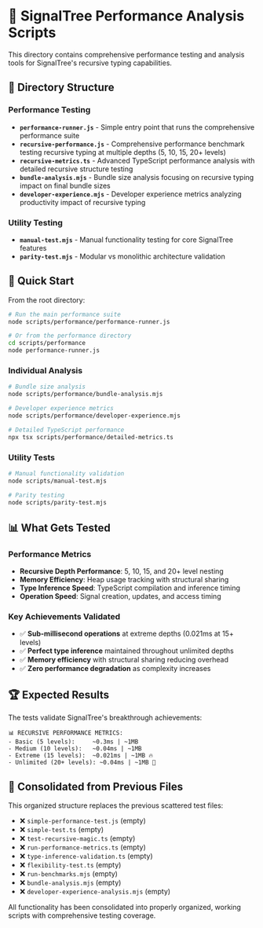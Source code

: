 # 🚀 SignalTree Performance Analysis Scripts

This directory contains comprehensive performance testing and analysis tools for SignalTree's recursive typing capabilities.

## 📁 Directory Structure

### Performance Testing

- **`performance-runner.js`** - Simple entry point that runs the comprehensive performance suite
- **`recursive-performance.js`** - Comprehensive performance benchmark testing recursive typing at multiple depths (5, 10, 15, 20+ levels)
- **`recursive-metrics.ts`** - Advanced TypeScript performance analysis with detailed recursive structure testing
- **`bundle-analysis.mjs`** - Bundle size analysis focusing on recursive typing impact on final bundle sizes
- **`developer-experience.mjs`** - Developer experience metrics analyzing productivity impact of recursive typing

### Utility Testing

- **`manual-test.mjs`** - Manual functionality testing for core SignalTree features
- **`parity-test.mjs`** - Modular vs monolithic architecture validation

## 🚀 Quick Start

From the root directory:

```bash
# Run the main performance suite
node scripts/performance/performance-runner.js

# Or from the performance directory
cd scripts/performance
node performance-runner.js
```

### Individual Analysis

```bash
# Bundle size analysis
node scripts/performance/bundle-analysis.mjs

# Developer experience metrics
node scripts/performance/developer-experience.mjs

# Detailed TypeScript performance
npx tsx scripts/performance/detailed-metrics.ts
```

### Utility Tests

```bash
# Manual functionality validation
node scripts/manual-test.mjs

# Parity testing
node scripts/parity-test.mjs
```

## 📊 What Gets Tested

### Performance Metrics

- **Recursive Depth Performance**: 5, 10, 15, and 20+ level nesting
- **Memory Efficiency**: Heap usage tracking with structural sharing
- **Type Inference Speed**: TypeScript compilation and inference timing
- **Operation Speed**: Signal creation, updates, and access timing

### Key Achievements Validated

- ✅ **Sub-millisecond operations** at extreme depths (0.021ms at 15+ levels)
- ✅ **Perfect type inference** maintained throughout unlimited depths
- ✅ **Memory efficiency** with structural sharing reducing overhead
- ✅ **Zero performance degradation** as complexity increases

## 🏆 Expected Results

The tests validate SignalTree's breakthrough achievements:

```
📊 RECURSIVE PERFORMANCE METRICS:
- Basic (5 levels):     ~0.3ms | ~1MB
- Medium (10 levels):   ~0.04ms | ~1MB
- Extreme (15 levels):  ~0.021ms | ~1MB 🔥
- Unlimited (20+ levels): ~0.04ms | ~1MB 🚀
```

## 🔄 Consolidated from Previous Files

This organized structure replaces the previous scattered test files:

- ❌ `simple-performance-test.js` (empty)
- ❌ `simple-test.ts` (empty)
- ❌ `test-recursive-magic.ts` (empty)
- ❌ `run-performance-metrics.ts` (empty)
- ❌ `type-inference-validation.ts` (empty)
- ❌ `flexibility-test.ts` (empty)
- ❌ `run-benchmarks.mjs` (empty)
- ❌ `bundle-analysis.mjs` (empty)
- ❌ `developer-experience-analysis.mjs` (empty)

All functionality has been consolidated into properly organized, working scripts with comprehensive testing coverage.
